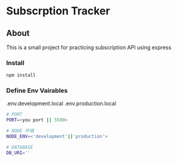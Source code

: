 # Subscrption Tracker

## About
This is a small project for practicing subscription API using express

### Install

```bash
npm install
```

### Define Env Vairables

.env.development.local
.env.production.local

```bash
# PORT
PORT=<you port || 5500>

# NODE 环境
NODE_ENV=<'development'||'production'>

# DATABASE
DB_URI=''
```